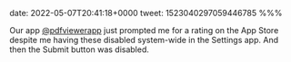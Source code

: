 date: 2022-05-07T20:41:18+0000
tweet: 1523040297059446785
%%%

Our app [@pdfviewerapp](https://twitter.com/pdfviewerapp) just prompted me for a rating on the App Store despite me having these disabled system-wide in the Settings app. And then the Submit button was disabled.
